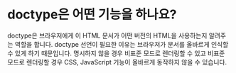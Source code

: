 # doctype은 어떤 기능을 하나요?

doctype은 브라우저에게 이 HTML 문서가 어떤 버전의 HTML을 사용하는지 알려주는 역할을 합니다.
doctype 선언이 필요한 이유는 브라우저가 문서를 올바르게 인식할 수 있게 하기 때문입니다.
명시하지 않을 경우 비표준 모드로 렌더링할 수 있고 비표준 모드로 렌더링할 경우 CSS, JavaScript 기능이 올바르게 동작하지 않을 수 있습니다.
